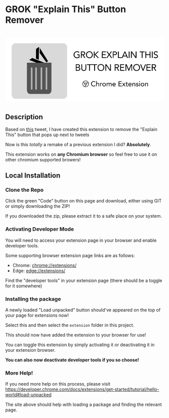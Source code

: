 # GROK "Explain This" Button Remover

<h1 style="text-align: center;">
    <img src="src/grok-banner.png" alt="adb-js logo"/>
</h1>

## Description

Based on [this](https://x.com/takanashikiara/status/1879882054273499587) tweet, I have created this extension to remove
the "Explain This" button that pops up next to tweets

Now is this _totally_ a remake of a previous extension I did?
**Absolutely**.

This extension works on **any Chromium browser** so feel free to use it on other chromium supported browers!

## Local Installation

### Clone the Repo

Click the green "Code" button on this page and download, either using GIT or simply downloading the ZIP!

If you downloaded the zip, please extract it to a safe place on your system.

### Activating Developer Mode

You will need to access your extension page in your browser and enable developer tools.

Some supporting browser extension page links are as follows:

- Chrome: [chrome://extensions/](chrome://extensions/)
- Edge: [edge://extensions/](edge://extensions/)

Find the "developer tools" in your extension page (there should be a toggle for it somewhere)

### Installing the package

A newly loaded "Load unpacked" button should've appeared on the top of your page for extensions now!

Select this and then select the `extension` folder in this project.

This should now have added the extension to your browser for use!

You can toggle this extension by simply activating it or deactivating it in your extension browser.

**You can also now deactivate developer tools if you so choose!**

### More Help!

If you need more help on this process, please visit https://developer.chrome.com/docs/extensions/get-started/tutorial/hello-world#load-unpacked

The site above should help with loading a package and finding the relevant page.